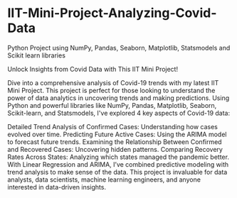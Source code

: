 # IIT-Mini-Project-Analyzing-Covid-Data
Python Project using NumPy, Pandas, Seaborn, Matplotlib, Statsmodels and Scikit learn libraries

Unlock Insights from Covid Data with This IIT Mini Project!

Dive into a comprehensive analysis of Covid-19 trends with my latest IIT Mini Project. This project is perfect for those looking to understand the power of data analytics in uncovering trends and making predictions. Using Python and powerful libraries like NumPy, Pandas, Matplotlib, Seaborn, Scikit-learn, and Statsmodels, I've explored 4 key aspects of Covid-19 data:

Detailed Trend Analysis of Confirmed Cases: Understanding how cases evolved over time.
Predicting Future Active Cases: Using the ARIMA model to forecast future trends.
Examining the Relationship Between Confirmed and Recovered Cases: Uncovering hidden patterns.
Comparing Recovery Rates Across States: Analyzing which states managed the pandemic better.
With Linear Regression and ARIMA, I’ve combined predictive modeling with trend analysis to make sense of the data. This project is invaluable for data analysts, data scientists, machine learning engineers, and anyone interested in data-driven insights. 

